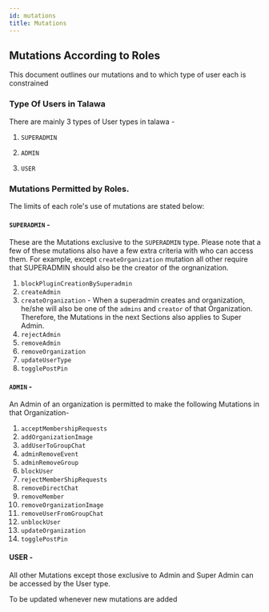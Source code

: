 ```yaml
---
id: mutations
title: Mutations
---
```


## Mutations According to Roles

This document outlines our mutations and to which type of user each is constrained

### Type Of Users in Talawa

There are mainly 3 types of User types in talawa -

1. `SUPERADMIN`

2. `ADMIN`

3. `USER`

### Mutations Permitted by Roles.

The limits of each role's use of mutations are stated below:

#### `SUPERADMIN` -

These are the Mutations exclusive to the `SUPERADMIN` type. Please note that a few of these mutations also have a few extra criteria with who can access them. For example, except `createOrganization` mutation all other require that SUPERADMIN should also be the creator of the orgnanization.

1. `blockPluginCreationBySuperadmin`
2. `createAdmin`
3. `createOrganization` - When a superadmin creates and organization, he/she will also be one of the `admins` and `creator` of that Organization. Therefore, the Mutations in the next Sections also applies to Super Admin.
4. `rejectAdmin`
5. `removeAdmin`
6. `removeOrganization`
7. `updateUserType`
8. `togglePostPin`

#### `ADMIN` -

An Admin of an organization is permitted to make the following Mutations in that Organization-

1. `acceptMembershipRequests`
2. `addOrganizationImage`
3. `addUserToGroupChat`
4. `adminRemoveEvent`
5. `adminRemoveGroup`
6. `blockUser`
7. `rejectMemberShipRequests`
8. `removeDirectChat`
9. `removeMember`
10. `removeOrganizationImage`
11. `removeUserFromGroupChat`
12. `unblockUser`
13. `updateOrganization`
14. `togglePostPin`

#### USER -

All other Mutations except those exclusive to Admin and Super Admin can be accessed by the User type.

To be updated whenever new mutations are added
